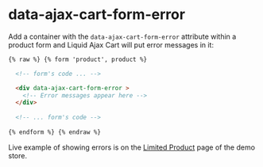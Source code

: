 # data-ajax-cart-form-error

Add a container with the `data-ajax-cart-form-error` attribute within a product form and Liquid Ajax Cart will put error messages in it:

```html 
{% raw %} {% form 'product', product %}

  <!-- form's code ... -->

  <div data-ajax-cart-form-error >
    <!-- Error messages appear here -->
  </div>
  
  <!-- ... form's code -->
  
{% endform %} {% endraw %} 
```

Live example of showing errors is on the [Limited Product](https://liquid-ajax-cart.myshopify.com/products/limited-product) page of the demo store.
